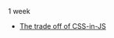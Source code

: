 1 week

- [The trade off of CSS-in-JS](https://www.freecodecamp.org/news/the-tradeoffs-of-css-in-js-bee5cf926fdb/)

